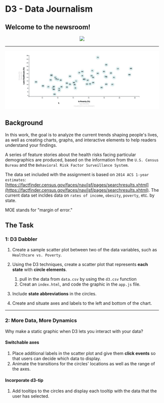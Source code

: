 # D3 - Data Journalism

## Welcome to the newsroom! 
<p align="center">
  <img src = "https://media.giphy.com/media/v2xIous7mnEYg/giphy.gif">
</p>
<hr>

![Animation](https://github.com/EstellaYu/D3_Challenge---Interactive_Data_Journalism/blob/master/WebPageCode/static/data/animation.gif)

## Background

In this work, the goal is to analyze the current trends shaping people's lives, as well as creating charts, graphs, and interactive elements to help readers understand your findings.

A series of feature stories about the health risks facing particular demographics are produced, based on the information from the `U.S. Census Bureau` and the `Behavioral Risk Factor Surveillance System`.

The data set included with the assignment is based on `2014 ACS 1-year estimates`: [https://factfinder.census.gov/faces/nav/jsf/pages/searchresults.xhtml](https://factfinder.census.gov/faces/nav/jsf/pages/searchresults.xhtml). The current data set incldes data on `rates of income`, `obesity`, `poverty`, etc. by state. 

MOE stands for "margin of error."

## The Task

### 1: D3 Dabbler

1. Create a sample scatter plot between two of the data variables, such as `Healthcare vs. Poverty`.

2. Using the D3 techniques, create a scatter plot that represents **each state** with **circle elements**. 

    1. pull in the data from `data.csv` by using the `d3.csv` function
    2. Creat an `index.html`, and code the graphic in the `app.js` file.

3. Include **state abbreviations** in the circles.

4. Create and situate axes and labels to the left and bottom of the chart.


- - -

### 2: More Data, More Dynamics

Why make a static graphic when D3 lets you interact with your data?

#### Switchable axes

1. Place additional labels in the scatter plot and give them **click events** so that users can decide which data to display. 
2. Animate the transitions for the circles' locations as well as the range of the axes. 

#### Incorporate d3-tip

1. Add tooltips to the circles and display each tooltip with the data that the user has selected.

